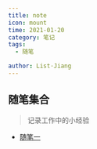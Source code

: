 ```yaml
---
title: note
icon: mount
time: 2021-01-20
category: 笔记
tags: 
  - 随笔

author: List·Jiang
---
```


## 随笔集合
> 记录工作中的小经验

- [随笔一](note1.md)